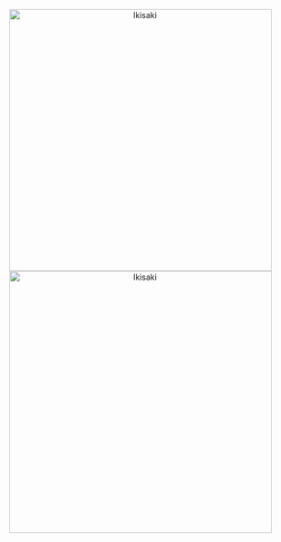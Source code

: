 <p align="center">  
 <img width="460px" alt="lkisaki" src="https://github-readme-stats.vercel.app/api?username=lkisaki&show_icons=true&theme=radical"/>
 <br/>
 <img width="460px" alt="lkisaki" src="https://github-readme-stats.vercel.app/api/top-langs/?username=lkisaki&layout=compact&theme=radical"/>
</p>
